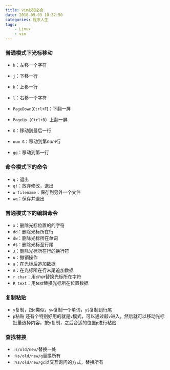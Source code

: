 ```yaml
---
title: vim必知必会
date: 2018-09-03 10:32:50
categories: 程序人生
tags:
    - Linux
    - vim
---
```

### 普通模式下光标移动
* `h`：左移一个字符
* `j`：下移一行
* `k`：上移一行
* `l`：右移一个字符

* `PageDown`(`Ctrl+F`)：下翻一屏
* `PageUp`（`Ctrl+B`）上翻一屏
* `G`：移动到最后一行
* `num G`：移动到第*num*行
* `gg`：移动到第一行

### 命令模式下的命令
* `q`：退出
* `q!`：放弃修改，退出
* `w filename`：保存到另外一个文件
* `wq`：保存并退出

### 普通模式下的编辑命令
* `x`：删除光标位置的的字符
* `dd`：删除光标所在行
* `dw`：删除光标所在单词
* `d$`：删除光标至行尾
* `J`：删除光标所在行的换行符
* `u`：撤销操作
* `a`：在光标后追加数据
* `A`：在光标所在行末尾追加数据
* `r char`：用*char*替换光标所在字符
* `R text`：用*text*替换光标所在位置数据

### 复制粘贴
* `y`复制，跟`d`类似，`yw`复制一个单词，`y$`复制到行尾
* `p`粘贴
还有个特别好用的就是`v`模式，可以通过敲`v`进入，然后就可以移动光标批量选择内容，按`y`复制，之后合适的位置`p`进行粘贴

### 查找替换
* `:s/old/new/`替换一处
* `:%s/old/new/g`替换所有
* `:%s/old/new/gc`以交互询问的方式，替换所有




